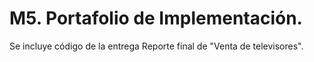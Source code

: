 # M5. Portafolio de Implementación.

Se incluye código de la entrega Reporte final de "Venta de televisores".
